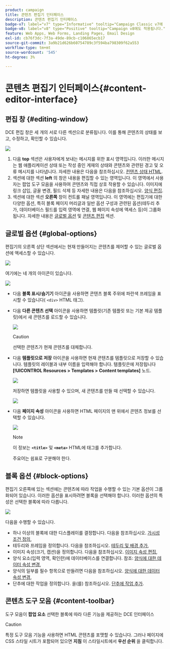 ```yaml
---
product: campaign
title: 콘텐츠 편집기 인터페이스
description: 콘텐츠 편집기 인터페이스
badge-v7: label="v7" type="Informative" tooltip="Campaign Classic v7에 적용"
badge-v8: label="v8" type="Positive" tooltip="Campaign v8에도 적용됩니다."
feature: Web Apps, Web Forms, Landing Pages, Email Design
exl-id: cb76f3dc-7f3a-49de-89cb-c106865ecb17
source-git-commit: 3a9b21d626b60754789c3f594ba798309f62a553
workflow-type: tm+mt
source-wordcount: '545'
ht-degree: 3%

---
```


# 콘텐츠 편집기 인터페이스{#content-editor-interface}



## 편집 창 {#editing-window}

DCE 편집 창은 세 개의 서로 다른 섹션으로 분류됩니다. 이를 통해 콘텐츠의 상태를 보고, 수정하고, 확인할 수 있습니다.

![](assets/dce_decoupe_window_nb.png)

1. 다음 **top** 섹션은 사용자에게 보내는 메시지를 위한 표시 영역입니다. 이러한 메시지는 웹 애플리케이션 상태 또는 작성 중인 게재의 상태와 콘텐츠와 관련된 경고 및 오류 메시지를 나타냅니다. 자세한 내용은 다음을 참조하십시오. [컨텐츠 상태 HTML](content-editing-best-practices.md#html-content-statuses).
1. 섹션에 대한 섹션 **left** 의 창은 내용을 편집할 수 있는 영역입니다. 이 영역에서 사용자는 팝업 도구 모음을 사용하여 콘텐츠와 직접 상호 작용할 수 있습니다. 이미지에 링크 삽입, 글꼴 변경, 필드 삭제 등 자세한 내용은 다음을 참조하십시오. [양식 편집](editing-content.md#editing-forms).
1. 섹션에 대한 섹션 **오른쪽** 창이 컨트롤 패널 영역입니다. 이 영역에는 편집기에 대한 다양한 옵션, 특히 블록 페이지 머리글과 일반 옵션 구성과 관련된 옵션(테두리 추가, 데이터베이스 필드를 입력 영역에 연결, 웹 페이지 속성에 액세스 등)이 그룹화됩니다. 자세한 내용은 [글로벌 옵션](#global-options) 및 [콘텐츠 편집](editing-content.md) 섹션.

## 글로벌 옵션 {#global-options}

편집기의 오른쪽 상단 섹션에서는 현재 만들어지는 콘텐츠를 제어할 수 있는 글로벌 옵션에 액세스할 수 있습니다.

![](assets/dce_global_options.png)

여기에는 네 개의 아이콘이 있습니다.

![](assets/dce_icons_sidebar.png)

* 다음 **블록 표시/숨기기** 아이콘을 사용하면 콘텐츠 블록 주위에 파란색 프레임을 표시할 수 있습니다( `<div>` HTML 태그).

* 다음 **다른 콘텐츠 선택** 아이콘을 사용하면 템플릿(기존 템플릿 또는 기본 제공 템플릿)에서 새 콘텐츠를 로드할 수 있습니다.

  ![](assets/dce_popup_templatechoice.png)

  >[!CAUTION]
  >
  >선택한 콘텐츠가 현재 콘텐츠를 대체합니다.

* 다음 **템플릿으로 저장** 아이콘을 사용하면 현재 콘텐츠를 템플릿으로 저장할 수 있습니다. 템플릿의 레이블과 내부 이름을 입력해야 합니다. 템플릿은에 저장됩니다 **[!UICONTROL Resources > Templates > Content templates]** 노드.

  ![](assets/dce_popup_savetemplate.png)

  저장하면 템플릿을 사용할 수 있으며, 새 콘텐츠를 만들 때 선택할 수 있습니다.

  ![](assets/dce_create_fromtemplate.png)

* 다음 **페이지 속성** 아이콘을 사용하면 HTML 페이지의 맨 위에서 콘텐츠 정보를 선택할 수 있습니다.

  ![](assets/dce_popup_headerhtml.png)

  >[!NOTE]
  >
  >이 정보는 **`<title>`** 및 **`<meta>`** HTML에 태그를 추가합니다.
  >
  >주요어는 쉼표로 구분해야 한다.

## 블록 옵션 {#block-options}

편집기 오른쪽에 있는 섹션에는 콘텐츠에 따라 작업을 수행할 수 있는 기본 옵션이 그룹화되어 있습니다. 이러한 옵션을 표시하려면 블록을 선택해야 합니다. 이러한 옵션의 특성은 선택한 블록에 따라 다릅니다.

![](assets/dce_right_section.png)

다음을 수행할 수 있습니다.

* 하나 이상의 블록에 대한 디스플레이를 결정합니다. 다음을 참조하십시오. [가시성 조건 정의](editing-content.md#defining-a-visibility-condition),
* 테두리와 프레임을 정의합니다. 다음을 참조하십시오. [테두리 및 배경 추가](editing-content.md#adding-a-border-and-background),
* 이미지 속성(크기, 캡션)을 정의합니다. 다음을 참조하십시오. [이미지 속성 편집](editing-content.md#editing-image-properties),
* 양식 요소(입력 영역, 확인란)에 데이터베이스를 연결합니다. 참조: [양식에 대한 데이터 속성 변경](editing-content.md#changing-the-data-properties-for-a-form),
* 양식의 일부를 필수 항목으로 만들려면 다음을 참조하십시오. [양식에 대한 데이터 속성 변경](editing-content.md#changing-the-data-properties-for-a-form),
* 단추에 대한 작업을 정의합니다. 을(를) 참조하십시오. [단추에 작업 추가](editing-content.md#adding-an-action-to-a-button).

## 콘텐츠 도구 모음 {#content-toolbar}

도구 모음이 **팝업 요소** 선택한 블록에 따라 다른 기능을 제공하는 DCE 인터페이스

>[!CAUTION]
>
>특정 도구 모음 기능을 사용하면 HTML 콘텐츠를 포맷할 수 있습니다. 그러나 페이지에 CSS 스타일 시트가 포함되어 있으면 **지침** 이 스타일시트에서 **우선 순위** 을 클릭합니다.
